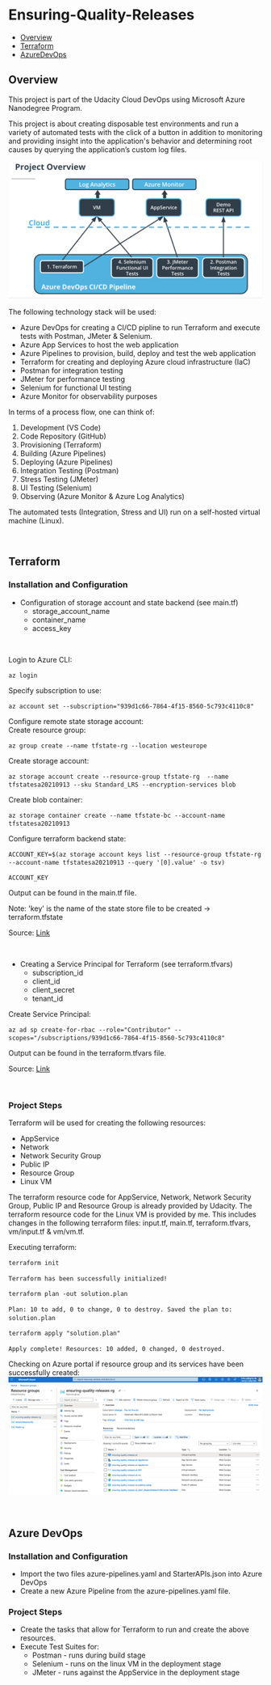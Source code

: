 # Ensuring-Quality-Releases

* [Overview](#overview)
* [Terraform](#terraform)
* [AzureDevOps](#azure-devops)

## Overview
This project is part of the Udacity Cloud DevOps using Microsoft Azure Nanodegree Program.

This project is about creating disposable test environments and run a variety of automated tests with the click of a button in addition to monitoring and providing insight into the application's behavior and determining root causes by querying the application’s custom log files.

![overview](./screenshots/overview.png)

The following technology stack will be used:
- Azure DevOps for creating a CI/CD pipline to run Terraform and execute tests with Postman, JMeter & Selenium.
- Azure App Services to host the web application
- Azure Pipelines to provision, build, deploy and test the web application
- Terraform for creating and deploying Azure cloud infrastructure (IaC)
- Postman for integration testing
- JMeter for performance testing
- Selenium for functional UI testing
- Azure Monitor for observability purposes

In terms of a process flow, one can think of:
1. Development (VS Code)
2. Code Repository (GitHub)
3. Provisioning (Terraform)
4. Building (Azure Pipelines)
5. Deploying (Azure Pipelines)
6. Integration Testing (Postman)
7. Stress Testing (JMeter)
8. UI Testing (Selenium)
9. Observing (Azure Monitor & Azure Log Analytics)

The automated tests (Integration, Stress and UI) run on a self-hosted virtual machine (Linux).

<br/>

## Terraform
### Installation and Configuration
- Configuration of storage account and state backend (see main.tf)
    - storage_account_name
    - container_name
    - access_key

<br/>

Login to Azure CLI:
```
az login
```

Specify subscription to use:
```
az account set --subscription="939d1c66-7864-4f15-8560-5c793c4110c8"
```

Configure remote state storage account:\
Create resource group:
```
az group create --name tfstate-rg --location westeurope
```
Create storage account:
```
az storage account create --resource-group tfstate-rg  --name tfstatesa20210913 --sku Standard_LRS --encryption-services blob
```
Create blob container:
```
az storage container create --name tfstate-bc --account-name tfstatesa20210913
```

Configure terraform backend state:
```
ACCOUNT_KEY=$(az storage account keys list --resource-group tfstate-rg --account-name tfstatesa20210913 --query '[0].value' -o tsv)
```

```
ACCOUNT_KEY
```

Output can be found in the main.tf file.

Note: 'key' is the name of the state store file to be created -> terraform.tfstate

Source: [Link](https://docs.microsoft.com/en-us/azure/developer/terraform/store-state-in-azure-storage?tabs=azure-cli)

<br/>

- Creating a Service Principal for Terraform (see terraform.tfvars)
    - subscription_id
    - client_id
    - client_secret
    - tenant_id

Create Service Principal:
```
az ad sp create-for-rbac --role="Contributor" --scopes="/subscriptions/939d1c66-7864-4f15-8560-5c793c4110c8" 
```

Output can be found in the terraform.tfvars file.

Source: [Link](https://registry.terraform.io/providers/hashicorp/azurerm/latest/docs/guides/service_principal_client_secret)

<br/>

### Project Steps
Terraform will be used for creating the following resources:
- AppService
- Network
- Network Security Group
- Public IP
- Resource Group
- Linux VM

The terraform resource code for AppService, Network, Network Security Group, Public IP and Resource Group is already provided by Udacity. The terraform resource code for the Linux VM is provided by me. This includes changes in the following terraform files: input.tf, main.tf, terraform.tfvars, vm/input.tf & vm/vm.tf.

Executing terraform:
```
terraform init
```
``
Terraform has been successfully initialized!
``

```
terraform plan -out solution.plan
```
``
Plan: 10 to add, 0 to change, 0 to destroy.
Saved the plan to: solution.plan
``

```
terraform apply "solution.plan" 
```
``
Apply complete! Resources: 10 added, 0 changed, 0 destroyed.
``

Checking on Azure portal if resource group and its services have been successfully created:
![tf](./screenshots/tf_rg.png)

<br/>

## Azure DevOps
### Installation and Configuration
- Import the two files azure-pipelines.yaml and StarterAPIs.json into Azure DevOps
- Create a new Azure Pipeline from the azure-pipelines.yaml file.

### Project Steps
- Create the tasks that allow for Terraform to run and create the above resources.
- Execute Test Suites for:
    - Postman - runs during build stage
    - Selenium - runs on the linux VM in the deployment stage
    - JMeter - runs against the AppService in the deployment stage

